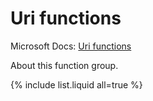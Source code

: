 ---
---

# Uri functions

Microsoft Docs: [Uri functions](https://docs.microsoft.com/en-us/powerquery-m/uri-functions)

About this function group.

{% include list.liquid all=true %}
